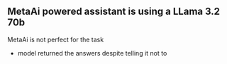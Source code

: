 ## MetaAi powered assistant is using a LLama 3.2 70b

MetaAi is not perfect for the task
- model returned the answers despite telling it not to
